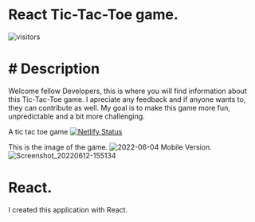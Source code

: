 # React Tic-Tac-Toe game.
![visitors](https://visitor-badge.glitch.me/badge?page_id=Bortiz1993.id)

# # Description
Welcome fellow Developers, this is where you will find information about this Tic-Tac-Toe game. I apreciate any feedback and if anyone wants to, they can contribute as well. My goal is to make this game more fun, unpredictable and a bit more challenging.

A tic tac toe game
[![Netlify Status](https://api.netlify.com/api/v1/badges/974dbc81-0352-4a1e-9884-7835fcf83157/deploy-status)](https://app.netlify.com/sites/strong-nasturtium-0246a0/deploys)

This is the image of the game.
![2022-06-04](https://user-images.githubusercontent.com/77209112/171989373-92469f35-fce9-4886-82c4-51c7b3a5d2f5.png)
Mobile Version.
![Screenshot_20220612-155134](https://user-images.githubusercontent.com/77209112/173253833-9211efa2-171b-4987-a5ad-8af8ba1cb589.png)

# React.
I created this application with React.


